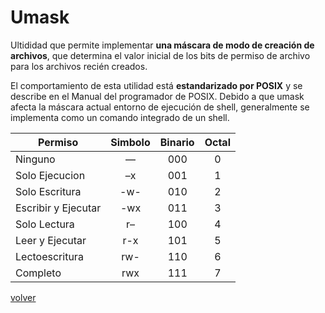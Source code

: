 # Umask

Ultididad que permite implementar __una máscara de modo de creación de archivos__, que determina el valor inicial de los bits de permiso de archivo para los archivos recién creados. 

El comportamiento de esta utilidad está __estandarizado por POSIX__ y se describe en el Manual del programador de POSIX. Debido a que umask afecta la máscara actual entorno de ejecución de shell, generalmente se implementa como un comando integrado de un shell.

| Permiso | Simbolo | Binario | Octal |
|--|:--:|:--:|:--:|
| Ninguno | — | 000 | 0 |
| Solo Ejecucion | –x | 001 | 1 |
| Solo Escritura | -w-| 010 | 2 | 
| Escribir y Ejecutar | -wx | 011 | 3 | 
| Solo Lectura | r–| 100| 4 |
| Leer y Ejecutar | r-x| 101| 5 |
| Lectoescritura | rw-| 110| 6 | 
| Completo | rwx | 111 | 7 |

[volver](../readme.md)
